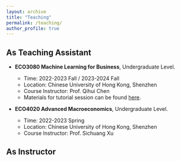 ```yaml
---
layout: archive
title: "Teaching"
permalink: /teaching/
author_profile: true
---
```


As Teaching Assistant
------
* **ECO3080 Machine Learning for Business**, Undergraduate Level.
  - Time: 2022-2023 Fall / 2023-2024 Fall
  - Location: Chinese University of Hong Kong, Shenzhen
  - Course Instructor: Prof. Qihui Chen
  - Materials for tutorial session can be found [here](https://github.com/Long-Neo/ECO3080-Machine-Learning-for-Business).
  
* **ECO4020 Advanced Macroeconomics**, Undergraduate Level.
  - Time: 2022-2023 Spring
  - Location: Chinese University of Hong Kong, Shenzhen
  - Course Instructor: Prof. Sichuang Xu

As Instructor
------
